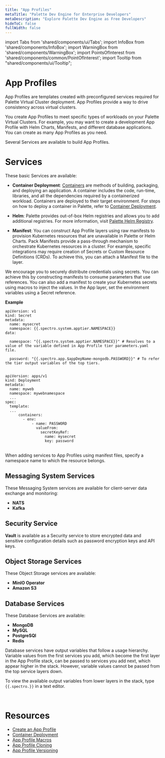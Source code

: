 ```yaml
---
title: "App Profiles"
metaTitle: "Palette Dev Engine for Enterprise Developers"
metaDescription: "Explore Palette Dev Engine as Free Developers"
hideToC: false
fullWidth: false
---
```


import Tabs from 'shared/components/ui/Tabs';
import InfoBox from 'shared/components/InfoBox';
import WarningBox from 'shared/components/WarningBox';
import PointsOfInterest from 'shared/components/common/PointOfInterest';
import Tooltip from "shared/components/ui/Tooltip";



# App Profiles

App Profiles are templates created with preconfigured services required for Palette Virtual Cluster deployment. App Profiles provide a way to drive consistency across virtual clusters. 

You create App Profiles to meet specific types of workloads on your Palette Virtual Clusters. For example, you may want to create a development App Profile with Helm Charts, Manifests, and different database applications. You can create as many App Profiles as you need.

Several Services are available to build App Profiles.

# Services

These basic Services are available:

- **Container Deployment**: [Containers](https://www.docker.com/resources/what-container/) are methods of building, packaging, and deploying an application. A container includes the code, run-time, libraries, and all the dependencies required by a containerized workload. Containers are deployed to their target environment. For steps on how to deploy a container in Palette, refer to [Container Deployment](/devx/app-profile/container-deployment).

- **Helm**: Palette provides out-of-box Helm registries and allows you to add additional registries. For more information, visit [Palette Helm Registry](/devx/registries/helm-registry#palettehelmregistry).

- **Manifest**: You can construct App Profile layers using raw manifests to provision Kubernetes resources that are unavailable in Palette or Helm Charts. Pack Manifests provide a pass-through mechanism to orchestrate Kubernetes resources in a cluster. For example, specific integrations may require creation of Secrets or Custom Resource Definitions (CRDs). To achieve this, you can attach a Manifest file to the layer.

<InfoBox>
We encourage you to securely distribute credentials using secrets. You can achieve this by constructing manifests to consume parameters that use references. You can also add a manifest to create your Kubernetes secrets using macros to inject the values. In the App layer, set the environment variables using a Secret reference.

**Example**

```
apiVersion: v1
kind: Secret
metadata:
  name: mysecret
  namespace: {{.spectro.system.apptier.NAMESPACE}}
data:
  
  namespace: "{{.spectro.system.apptier.NAMESPACE}}" # Resolves to a value of the variable defined in App Profile tier parameters.yaml file.

  password: "{{.spectro.app.$appDepName-mongodb.PASSWORD}}" # To refer the tier output variables of the top tiers.
	
```
```
apiVersion: apps/v1
kind: Deployment
metadata:
  name: myweb
  namespace: mywebnamespace
  ...
spec:
  template:
  ...
      containers:
        - env:
            - name: PASSWORD
              valueFrom:
                secretKeyRef:
                  name: mysecret
                  key: password
```

</InfoBox>

<br />

<WarningBox>
    When adding services to App Profiles using manifest files, specify a namespace name to which the resource belongs.
</WarningBox> 

## Messaging System Services

These Messaging System services are available for client-server data exchange and monitoring:

- **NATS**
- **Kafka**

## Security Service

**Vault** is available as a Security service to store encrypted data and sensitive configuration details such as password encryption keys and API keys.

## Object Storage Services

These Object Storage services are available:

- **MinIO Operator**
- **Amazon S3**

## Database Services

These Database Services are available: 

- **MongoDB**
- **MySQL** 
- **PostgreSQl** 
- **Redis**


<InfoBox>
  Database services have output variables that follow a usage hierarchy. Variable values from the first services you add, which become the first layer in the App Profile stack, can be passed to services you add next, which appear higher in the stack. However, variable values cannot be passed from the top service layers down.

  To view the available output variables from lower layers in the stack, type ```{{.spectro.}}``` in a text editor.
</InfoBox>

<br />

# Resources
- [Create an App Profile](/devx/app-profile/create-app-profile)
- [Container Deployment](/devx/app-profile/container-deployment)
- [App Profile Macros](/devx/app-profile/app-profile-macros)
- [App Profile Cloning](/devx/app-profile/app-profile-cloning)
- [App Profile Versioning](/devx/app-profile/versioning-app-profile)

